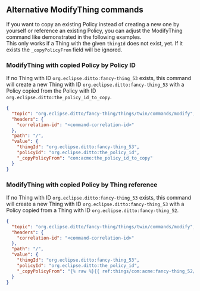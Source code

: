 ## Alternative ModifyThing commands

If you want to copy an existing Policy instead of creating a new one by yourself or reference an existing Policy, you
can adjust the ModifyThing command like demonstrated in the following examples.<br/>
This only works if a Thing with the given ``thingId`` does not exist, yet. If it exists the ``_copyPolicyFrom`` field
will be ignored.

### ModifyThing with copied Policy by Policy ID

If no Thing with ID ``org.eclipse.ditto:fancy-thing_53`` exists, this command will create a new Thing with ID ``org.eclipse.ditto:fancy-thing_53`` with a
Policy copied from the Policy with ID ``org.eclipse.ditto:the_policy_id_to_copy``.

```json
{
  "topic": "org.eclipse.ditto/fancy-thing/things/twin/commands/modify",
  "headers": {
    "correlation-id": "<command-correlation-id>"
  },
  "path": "/",
  "value": {
    "thingId": "org.eclipse.ditto:fancy-thing_53",
    "policyId": "org.eclipse.ditto:the_policy_id",
    "_copyPolicyFrom": "com:acme:the_policy_id_to_copy"
  }
}
```

### ModifyThing with copied Policy by Thing reference

If no Thing with ID ``org.eclipse.ditto:fancy-thing_53`` exists, this command will create a new Thing with ID ``org.eclipse.ditto:fancy-thing_53`` with a
Policy copied from a Thing with ID ``org.eclipse.ditto:fancy-thing_52``.

```json
{
  "topic": "org.eclipse.ditto/fancy-thing/things/twin/commands/modify",
  "headers": {
    "correlation-id": "<command-correlation-id>"
  },
  "path": "/",
  "value": {
    "thingId": "org.eclipse.ditto:fancy-thing_53",
    "policyId": "org.eclipse.ditto:the_policy_id",
    "_copyPolicyFrom": "{% raw %}{{ ref:things/com:acme:fancy-thing_52/policyId }}{% endraw %}"
  }
}
```
